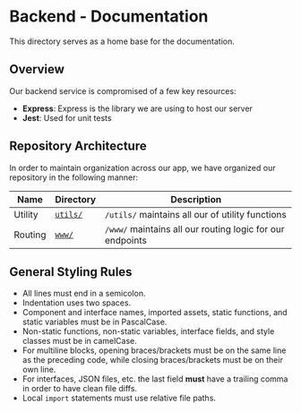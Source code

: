 # Backend - Documentation

This directory serves as a home base for the documentation.

## Overview

Our backend service is compromised of a few key resources:

* **Express**: Express is the library we are using to host our server
* **Jest**: Used for unit tests

## Repository Architecture

In order to maintain organization across our app, we have organized 
our repository in the following manner:

| Name    | Directory                 | Description                                               |
| ------- | ------------------------- | --------------------------------------------------------- |
| Utility | [`utils/`](./utility.md)  | `/utils/` maintains all our of utility functions          |
| Routing | [`www/`](./routing.md)    | `/www/` maintains all our routing logic for our endpoints |

## General Styling Rules

* All lines must end in a semicolon.
* Indentation uses two spaces.
* Component and interface names, imported assets, static functions, and static variables must be in PascalCase.
* Non-static functions, non-static variables, interface fields, and style classes must be in camelCase.
* For multiline blocks, opening braces/brackets must be on the same line as the preceding code, while closing braces/brackets must be on their own line.
* For interfaces, JSON files, etc. the last field **must** have a trailing comma in order to have clean file diffs.
* Local `import` statements must use relative file paths.